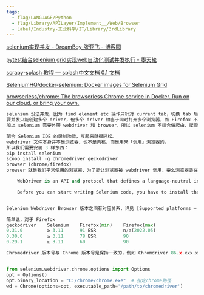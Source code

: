 ```yaml
---
tags:
  - flag/LANGUAGE/Python
  - flag/Library/APILayer/Implement__/Web/Browser
  - Label/Industry-工业科学/IT/Library/3rdLibrary
---
```


[selenium实现并发 - DreamBoy_张亚飞 - 博客园](https://www.cnblogs.com/zhangyafei/p/11075243.html)

[pytest结合selenium grid实现web自动化测试并发执行 - 墨天轮](https://www.modb.pro/db/108069)

[scrapy-splash 教程 — splash中文文档 0.1 文档](https://splash-cn-doc.readthedocs.io/zh_CN/latest/scrapy-splash-toturial.html)

[SeleniumHQ/docker-selenium: Docker images for Selenium Grid](https://github.com/SeleniumHQ/docker-selenium)

[browserless/chrome: The browserless Chrome service in Docker. Run on our cloud, or bring your own.](https://github.com/browserless/chrome)


```python
selenium 没法并发，因为 find element etc 操作只针对 current tab，切换 tab 后 driver 是不会管的，所以并发还得靠 requests/aiohttp。
要并发只能创建多个 driver，但多个 driver 相当于同时打开多个浏览器，而 Firefox 不支持同时打开多个，尤其是同一 profile 的情况下。
加上 selenium 需要外带 webdriver 和 browser，所以 selenium 不适合做爬虫，爬取效率太低了。

配合 Selenium IDE 的录制功能，写起来就很轻松。
webdriver 文件本身并不是浏览器、也不是内核，而是用来「调用」浏览器的。
所以我们需要安装 3 样东西：
pip install selenium
scoop install -g chromedriver geckodriver
browser (chrome/firefox)
browser 就是我们平常使用的浏览器，为了能让浏览器被 webdriver 调用，要么浏览器装在默认路径，要么在代码中指定浏览器程序路径。

    WebDriver is an API and protocol that defines a language-neutral interface for controlling the behaviour of web browsers.

    Before you can start writing Selenium code, you have to install the language bindings libraries for your language of choice, the browser you want to use, and the driver for that browser.


Selenium Webdriver Browser 版本之间有对应关系，详见 [Supported platforms — Firefox Source Docs documentation](https://firefox-source-docs.mozilla.org/testing/geckodriver/Support.html)

简单说，对于 Firefox
geckodriver    Selenium    Firefox(min)    Firefox(max)
0.31.0         ≥ 3.11      91 ESR          n/a(2022.05)
0.30.0         ≥ 3.11      78 ESR          90
0.29.1         ≥ 3.11      60              90

Chromedriver 版本号与 Chrome 版本号是保持一致的，例如 Chromdriver 86.x.xxx.xx 适用于 Chrome 86


from selenium.webdriver.chrome.options import Options
opt = Options()
opt.binary_location = "C:/chrome/chrome.exe"  # 指定chrome路径
wd = Chrome(options=opt, executable_path='/path/to/chromedriver')


```